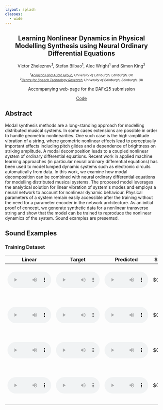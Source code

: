 ```yaml
---
layout: splash
classes:
  - wide
---
```


<style>
        /* Flexbox container to align images side by side */
        .image-container {
            display: flex;
            justify-content: space-between; /* Adjust spacing between images */
        }

        /* Style for each figure element */
        figure {
            text-align: center;
            margin: 0 50px; /* Add some space between the images */
        }

        /* Ensure images are responsive */
        img {
            max-width: 100%; /* Makes sure the image doesn't overflow */
            height: auto;
        }

        /* Optional: Add caption styling */
        figcaption {
            font-style: italic;
            font-size: 0.75em;
            margin-top: 5px;
            text-align: center;
        }
</style>

<h2 style="font-size: 1.5em" align="center">
  Learning Nonlinear Dynamics in Physical Modelling Synthesis using Neural Ordinary Differential Equations
</h2>

<p style="font-size: 1.0em" align="center">
  Victor Zheleznov<sup>1</sup>, Stefan Bilbao<sup>1</sup>, Alec Wright<sup>1</sup> and Simon King<sup>2</sup>
</p>

<p style="text-align: center; font-size: 0.75em">
  <i>
    <sup>1</sup><a href="https://www.acoustics.ed.ac.uk/" target="_blank" rel="noopener noreferrer">Acoustics and Audio Group</a>, University of Edinburgh, Edinburgh, UK<br>
    <sup>2</sup><a href="https://www.cstr.ed.ac.uk/" target="_blank" rel="noopener noreferrer">Centre for Speech Technology Research</a>, University of Edinburgh, Edinburgh, UK<br>
  </i>
</p>

<p style="font-size: 1.0em; text-align: center">
  Accompanying web-page for the DAFx25 submission
</p>

<div style="text-align: center; align-items: center">
  <a href="https://github.com/victorzheleznov/dafx25" class="btn btn--primary btn--small" target="_blank" rel="noopener noreferrer">
    Code
  </a>
</div>



## Abstract

Modal synthesis methods are a long-standing approach for modelling distributed musical systems. In some cases extensions are possible in order to handle geometric nonlinearities. One such case is the high-amplitude vibration of a string, where geometric nonlinear effects lead to perceptually important effects including pitch glides and a dependence of brightness on striking amplitude. A modal decomposition leads to a coupled nonlinear system of ordinary differential equations. Recent work in applied machine learning approaches (in particular neural ordinary differential equations) has been used to model lumped dynamic systems such as electronic circuits automatically from data. In this work, we examine how modal decomposition can be combined with neural ordinary differential equations for modelling distributed musical systems. The proposed model leverages the analytical solution for linear vibration of system's modes and employs a neural network to account for nonlinear dynamic behaviour. Physical parameters of a system remain easily accessible after the training without the need for a parameter encoder in the network architecture. As an initial proof of concept, we generate synthetic data for a nonlinear transverse string and show that the model can be trained to reproduce the nonlinear dynamics of the system. Sound examples are presented.



## Sound Examples

### Training Dataset

<table>
  <thead>
    <tr>
      <th style="text-align: center">Linear</th>
      <th style="text-align: center">Target</th>
      <th style="text-align: center">Predicted</th>
      <th style="text-align: center">$x_e$</th>
      <th style="text-align: center">$x_o$</th>
      <th style="text-align: center">$f_{\mathrm{amp}}$</th>
      <th style="text-align: center">$T_e$</th>
      <th style="text-align: center">Note</th>
    </tr>
  </thead>
  <tbody>
    <tr>
      <td style="text-align: center" >
        <audio controls style="width: 9em">
          <source src="audio/verlet_88200Hz_2sec_100modes_b560b2ccf3355481139c27275c460555/10_lin.wav" type="audio/wav">
        </audio>
      </td>
      <td style="text-align: center" >
        <audio controls style="width: 9em">
          <source src="audio/verlet_88200Hz_2sec_100modes_b560b2ccf3355481139c27275c460555/10.wav" type="audio/wav">
        </audio>
      </td>
      <td style="text-align: center" >
        <audio controls style="width: 9em">
          <source src="audio/verlet_88200Hz_2sec_100modes_b560b2ccf3355481139c27275c460555/10_pred.wav" type="audio/wav">
        </audio>
      </td>
      <td style="text-align: center" >
        $0.80$
      </td>
      <td style="text-align: center" >
        $0.14$
      </td>
      <td style="text-align: center" >
        $2.7 \times 10^4$
      </td>
      <td style="text-align: center" >
        $0.9\;\mathrm{ms}$
      </td>
      <td style="text-align: left">
        Largest relative MSE for audio output
      </td>
    </tr>
    <tr>
      <td style="text-align: center" >
        <audio controls style="width: 9em">
          <source src="audio/verlet_88200Hz_2sec_100modes_b560b2ccf3355481139c27275c460555/9_lin.wav" type="audio/wav">
        </audio>
      </td>
      <td style="text-align: center" >
        <audio controls style="width: 9em">
          <source src="audio/verlet_88200Hz_2sec_100modes_b560b2ccf3355481139c27275c460555/9.wav" type="audio/wav">
        </audio>
      </td>
      <td style="text-align: center" >
        <audio controls style="width: 9em">
          <source src="audio/verlet_88200Hz_2sec_100modes_b560b2ccf3355481139c27275c460555/9_pred.wav" type="audio/wav">
        </audio>
      </td>
      <td style="text-align: center" >
        $0.25$
      </td>
      <td style="text-align: center" >
        $0.64$
      </td>
      <td style="text-align: center" >
        $2.3 \times 10^4$
      </td>
      <td style="text-align: center" >
        $1.4\;\mathrm{ms}$
      </td>
      <td style="text-align: left">
        Largest relative MSE for audio output (validation)
      </td>
    </tr>
    <tr>
      <td style="text-align: center" >
        <audio controls style="width: 9em">
          <source src="audio/verlet_88200Hz_2sec_100modes_b560b2ccf3355481139c27275c460555/33_lin.wav" type="audio/wav">
        </audio>
      </td>
      <td style="text-align: center" >
        <audio controls style="width: 9em">
          <source src="audio/verlet_88200Hz_2sec_100modes_b560b2ccf3355481139c27275c460555/33.wav" type="audio/wav">
        </audio>
      </td>
      <td style="text-align: center" >
        <audio controls style="width: 9em">
          <source src="audio/verlet_88200Hz_2sec_100modes_b560b2ccf3355481139c27275c460555/33_pred.wav" type="audio/wav">
        </audio>
      </td>
      <td style="text-align: center" >
        $0.58$
      </td>
      <td style="text-align: center" >
        $0.31$
      </td>
      <td style="text-align: center" >
        $2.8 \times 10^4$
      </td>
      <td style="text-align: center" >
        $1.5\;\mathrm{ms}$
      </td>
      <td style="text-align: left">
        Lowest relative MSE for audio output
      </td>
    </tr>
    <tr>
      <td style="text-align: center" >
        <audio controls style="width: 9em">
          <source src="audio/verlet_88200Hz_2sec_100modes_b560b2ccf3355481139c27275c460555/14_lin.wav" type="audio/wav">
        </audio>
      </td>
      <td style="text-align: center" >
        <audio controls style="width: 9em">
          <source src="audio/verlet_88200Hz_2sec_100modes_b560b2ccf3355481139c27275c460555/14.wav" type="audio/wav">
        </audio>
      </td>
      <td style="text-align: center" >
        <audio controls style="width: 9em">
          <source src="audio/verlet_88200Hz_2sec_100modes_b560b2ccf3355481139c27275c460555/14_pred.wav" type="audio/wav">
        </audio>
      </td>
      <td style="text-align: center" >
        $0.78$
      </td>
      <td style="text-align: center" >
        $0.70$
      </td>
      <td style="text-align: center" >
        $2.9 \times 10^4$
      </td>
      <td style="text-align: center" >
        $0.9\;\mathrm{ms}$
      </td>
      <td style="text-align: left">
        Lowest relative MSE for audio output (validation)
      </td>
    </tr>
  </tbody>
</table>
